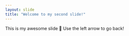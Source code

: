 ```yaml
---
layout: slide
title: "Welcome to my second slide!"
---
```

This is my awesome slide :tada:
Use the left arrow to go back!
